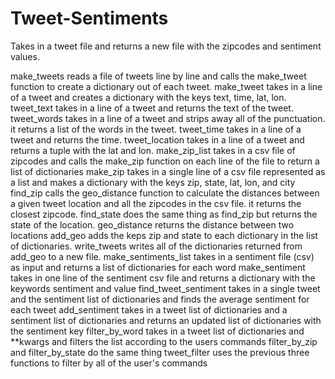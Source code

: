Tweet-Sentiments
================

Takes in a tweet file and returns a new file with the zipcodes and sentiment values.

make_tweets reads a file of tweets line by line and
calls the make_tweet function to create a dictionary
out of each tweet.
make_tweet takes in a line of a tweet and creates a
dictionary with the keys text, time, lat, lon.
tweet_text takes in a line of a tweet and returns the
text of the tweet.
tweet_words takes in a line of a tweet and strips away
all of the punctuation. it returns a list of the words
in the tweet.
tweet_time takes in a line of a tweet and returns the
time.
tweet_location takes in a line of a tweet and returns
a tuple with the lat and lon.
make_zip_list takes in a csv file of zipcodes and calls
the make_zip function on each line of the file to return
a list of dictionaries
make_zip takes in a single line of a csv file represented
as a list and makes a dictionary with the keys zip, state,
lat, lon, and city
find_zip calls the geo_distance function to calculate the
distances between a given tweet location and all the
zipcodes in the csv file. it returns the closest zipcode.
find_state does the same thing as find_zip but returns
the state of the location.
geo_distance returns the distance between two locations
add_geo adds the keps zip and state to each dictionary in
the list of dictionaries.
write_tweets writes all of the dictionaries returned from
add_geo to a new file.
make_sentiments_list takes in a sentiment file (csv) as input
and returns a list of dictionaries for each word
make_sentiment takes in one line of the sentiment csv file and
returns a dictionary with the keywords sentiment and value
find_tweet_sentiment takes in a single tweet and the sentiment
list of dictionaries and finds the average sentiment for each
tweet
add_sentiment takes in a tweet list of dictionaries and a
sentiment list of dictionaries and returns an updated list
of dictionaries with the sentiment key
filter_by_word takes in a tweet list of dictionaries and **kwargs
and filters the list according to the users commands
filter_by_zip and filter_by_state do the same thing
tweet_filter uses the previous three functions to filter by all
of the user's commands

